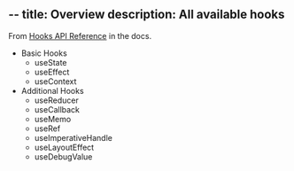 --
title: Overview
description: All available hooks
---

From [Hooks API Reference](https://reactjs.org/docs/hooks-reference.html) in the docs.

- Basic Hooks
    - useState
    - useEffect
    - useContext
- Additional Hooks
    - useReducer
    - useCallback
    - useMemo
    - useRef
    - useImperativeHandle
    - useLayoutEffect
    - useDebugValue
